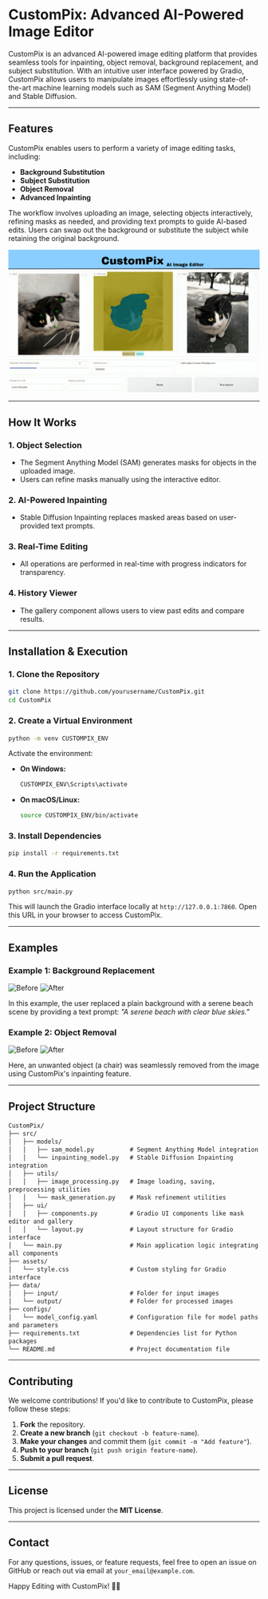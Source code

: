 # CustomPix: Advanced AI-Powered Image Editor

CustomPix is an advanced AI-powered image editing platform that provides seamless tools for inpainting, object removal, background replacement, and subject substitution. With an intuitive user interface powered by Gradio, CustomPix allows users to manipulate images effortlessly using state-of-the-art machine learning models such as SAM (Segment Anything Model) and Stable Diffusion.

---

## Features

CustomPix enables users to perform a variety of image editing tasks, including:

- **Background Substitution**
- **Subject Substitution**
- **Object Removal**
- **Advanced Inpainting**

The workflow involves uploading an image, selecting objects interactively, refining masks as needed, and providing text prompts to guide AI-based edits. Users can swap out the background or substitute the subject while retaining the original background.

![CustomPix UI Mockup](./assets/ui_photo.png)

---

## How It Works

### 1. Object Selection
- The Segment Anything Model (SAM) generates masks for objects in the uploaded image.
- Users can refine masks manually using the interactive editor.

### 2. AI-Powered Inpainting
- Stable Diffusion Inpainting replaces masked areas based on user-provided text prompts.

### 3. Real-Time Editing
- All operations are performed in real-time with progress indicators for transparency.

### 4. History Viewer
- The gallery component allows users to view past edits and compare results.

---

## Installation & Execution

### 1. Clone the Repository
```bash
git clone https://github.com/yourusername/CustomPix.git
cd CustomPix
```

### 2. Create a Virtual Environment
```bash
python -m venv CUSTOMPIX_ENV
```

Activate the environment:

- **On Windows:**
  ```bash
  CUSTOMPIX_ENV\Scripts\activate
  ```
- **On macOS/Linux:**
  ```bash
  source CUSTOMPIX_ENV/bin/activate
  ```

### 3. Install Dependencies
```bash
pip install -r requirements.txt
```

### 4. Run the Application
```bash
python src/main.py
```
This will launch the Gradio interface locally at `http://127.0.0.1:7860`. Open this URL in your browser to access CustomPix.

---

## Examples

### Example 1: Background Replacement

![Before](./assets/example_before.jpg) ![After](./assets/example_after.jpg)

In this example, the user replaced a plain background with a serene beach scene by providing a text prompt: *"A serene beach with clear blue skies."*

### Example 2: Object Removal

![Before](./assets/object_removal_before.jpg) ![After](./assets/object_removal_after.jpg)

Here, an unwanted object (a chair) was seamlessly removed from the image using CustomPix's inpainting feature.

---

## Project Structure

```
CustomPix/
├── src/
│   ├── models/
│   │   ├── sam_model.py          # Segment Anything Model integration
│   │   └── inpainting_model.py   # Stable Diffusion Inpainting integration
│   ├── utils/
│   │   ├── image_processing.py   # Image loading, saving, preprocessing utilities
│   │   └── mask_generation.py    # Mask refinement utilities
│   ├── ui/
│   │   ├── components.py         # Gradio UI components like mask editor and gallery
│   │   └── layout.py             # Layout structure for Gradio interface
│   └── main.py                   # Main application logic integrating all components
├── assets/
│   └── style.css                 # Custom styling for Gradio interface
├── data/
│   ├── input/                    # Folder for input images
│   └── output/                   # Folder for processed images
├── configs/
│   └── model_config.yaml         # Configuration file for model paths and parameters
├── requirements.txt              # Dependencies list for Python packages
└── README.md                     # Project documentation file
```

---

## Contributing

We welcome contributions! If you'd like to contribute to CustomPix, please follow these steps:

1. **Fork** the repository.
2. **Create a new branch** (`git checkout -b feature-name`).
3. **Make your changes** and commit them (`git commit -m "Add feature"`).
4. **Push to your branch** (`git push origin feature-name`).
5. **Submit a pull request**.

---

## License

This project is licensed under the **MIT License**.

---

## Contact

For any questions, issues, or feature requests, feel free to open an issue on GitHub or reach out via email at `your_email@example.com`.

Happy Editing with CustomPix! 🎨✨

